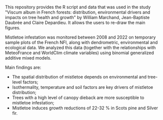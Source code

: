 This repository provides the R script and data that was used in the study "Viscum album in French forests: distribution, environmental drivers and impacts on tree health and growth" by William Marchand, Jean-Baptiste Daubrée and Claire Depardieu.
It allows the users to re-draw the main figures.

Mistletoe infestation was monitored between 2008 and 2022 on temporary sample plots of the French NFI, along with dendrometric, environmental and ecological data.
We analyzed this data (together with the relationships with MeteoFrance and WorldClim climate variables) using binomial generalized additive mixed models.

Main findings are:
- The spatial distribution of mistletoe depends on environmental and tree-level factors; 
- Isothermality, temperature and soil factors are key drivers of mistletoe distribution;
- Trees with a high level of canopy dieback are more susceptible to mistletoe infestation;
- Mistletoe induces growth reductions of 22-32 % in Scots pine and Silver fir.


